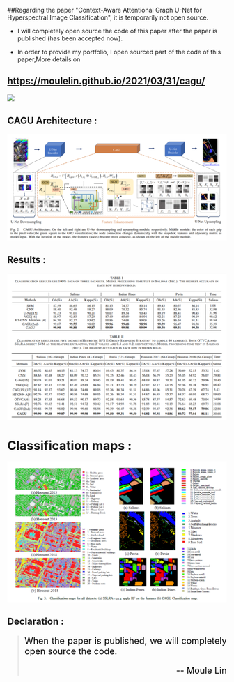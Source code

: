 ##Regarding the paper "Context-Aware Attentional Graph U-Net for Hyperspectral Image Classification", it is temporarily not open source. 

- I will completely open source the code of this paper after the paper is published (has been accepted now). 
  
- In order to provide my portfolio, I open sourced part of the code of this paper,More details on 
## https://moulelin.github.io/2021/03/31/cagu/
![](/images/3_1.jpg) 



 ## CAGU Architecture : 
 ![](/images/2_2.jpg) 

 ## Results : 
 ![](/images/2_3.jpg) 
  # Classification maps : 
 ![](/images/2_5.jpg) 


 
## Declaration : 
><p style="text-align:justify; text-justify:inter-ideograph;color:black;font-size:20px"> When the paper is published, we will completely open source the code.<br>
><p style="text-align:right;color:black;font-size:20px"> --&nbsp;Moule Lin 